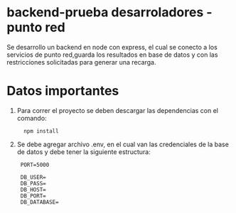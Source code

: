 ﻿# backend-prueba desarroladores - punto red
 
 Se desarrollo un backend en node con express, el cual se conecto a los servicios de punto red,guarda los resultados en base de datos y con las restricciones solicitadas para generar una recarga. 


# Datos importantes

1. Para correr el proyecto se deben descargar las dependencias con el comando:
                        
         npm install 
 
2. Se debe agregar archivo .env, en el cual van las credenciales de la base de datos y debe tener la siguiente estructura:

        PORT=5000

        DB_USER=
        DB_PASS=
        DB_HOST=
        DB_PORT=
        DB_DATABASE=
        

